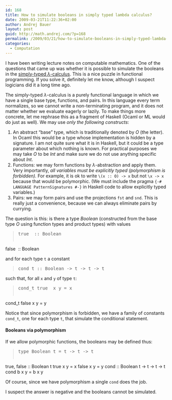 ```yaml
---
id: 168
title: How to simulate booleans in simply typed lambda calculus?
date: 2009-03-21T11:22:36+02:00
author: Andrej Bauer
layout: post
guid: http://math.andrej.com/?p=168
permalink: /2009/03/21/how-to-simulate-booleans-in-simply-typed-lambda-calculus/
categories:
  - Computation
---
```

I have been writing lecture notes on computable mathematics. One of the questions that came up was whether it is possible to simulate the booleans in the [simply-typed $\lambda$-calculus](http://en.wikipedia.org/wiki/Simply_typed_lambda_calculus). This is a nice puzzle in functional programming. If you solve it, definitely let me know, although I suspect logicians did it a long time ago.<!--more-->

The simply-typed $\lambda$-calculus is a purely functional language in which we have a single base type, functions, and pairs. In this language every term normalizes, so we cannot write a non-terminating program, and it does not matter whether we evaluate eagerly or lazily. To make things more concrete, let me rephrase this as a fragment of Haskell (Ocaml or ML would do just as well). We may use _only the following constructs_:

  1. An abstract &#8220;base&#8221; type, which is traditionally denoted by _O_ (the letter). In Ocaml this would be a type whose implementation is hidden by a signature. I am not quite sure what it is in Haskell, but it could be a type parameter about which nothing is known. For practical purposes we may take _O_ to be _Int_ and make sure we do not use anything specific about _Int_.
  2. Functions: we may form functions by $\lambda$-abstraction and apply them. Very importantly, _all variables must be explicitly typed (polymorphism is forbidden)._ For example, it is ok to write `\(x :: O) -> x` but not `\x -> x` because that would be polymorphic. (We must include the pragma `{-# LANGUAGE PatternSignatures #-}` in Haskell code to allow explicitly typed variables.)
  3. Pairs: we may form pairs and use the projections `fst` and `snd`. This is really just a convenience, because we can always eliminate pairs by currying.

The question is this: is there a type _Boolean_ (constructed from the base type _O_ using function types and product types) with values

> <pre>true  :: Boolean
false  :: Boolean</pre>

and for each type `t` a constant

> <pre>cond_t :: Boolean -&gt; t -&gt; t -&gt; t</pre>

such that, for all `x` and `y` of type `t`:

> <pre>cond_t true  x y = x
cond_t false x y = y</pre>

Notice that since polymorphism is forbidden, we have a family of constants `cond_t`, one for each type `t`, that simulate the conditional statement.

#### Booleans via polymorphism

If we allow polymorphic functions, the booleans may be defined thus:

> <pre>type Boolean t = t -&gt; t -&gt; t
true, false :: Boolean t
true  x y = x
false x y = y
cond :: Boolean t -&gt; t -&gt; t -&gt; t
cond  b x y = b x y</pre>

Of course, since we have polymorphism a single `cond` does the job.

I suspect the answer is negative and the booleans cannot be simulated.
